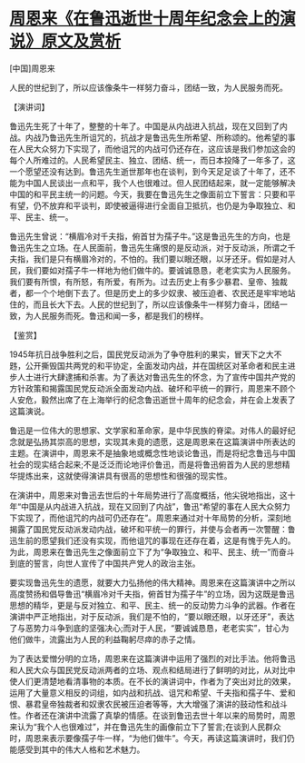 # [周恩来《在鲁迅逝世十周年纪念会上的演说》原文及赏析](https://www.vrrw.net/wx/14678.html)

[中国]周恩来

人民的世纪到了，所以应该像条牛一样努力奋斗，团结一致，为人民服务而死。

【演讲词】

鲁迅先生死了十年了，整整的十年了。中国是从内战进入抗战，现在又回到了内战。内战乃鲁迅先生所诅咒的，抗战才是鲁迅先生所希望、所称颂的。他希望的事在人民大众努力下实现了，而他诅咒的内战可仍还存在，这应该是我们参加这会的每个人所难过的。人民希望民主、独立、团结、统一，而日本投降了一年多了，这一个愿望还没有达到。鲁迅先生逝世那年也在谈判，到今天足足谈了十年了，还不能为中国人民谈出一点和平，我个人也很难过。但人民团结起来，就一定能够解决中国的和平民主统一的问题。今天，我要在鲁迅先生之像面前立下誓言：只要和平有望，仍不放弃和平谈判，即使被逼得进行全面自卫抵抗，也仍是为争取独立、和平、民主、统一。

鲁迅先生曾说：“横眉冷对千夫指，俯首甘为孺子牛。”这是鲁迅先生的方向，也是鲁迅先生之立场。在人民面前，鲁迅先生痛恨的是反动派，对于反动派，所谓之千夫指，我们是只有横眉冷对的，不怕的。我们要以眼还眼，以牙还牙。假如是对人民，我们要如对孺子牛一样地为他们做牛的。要诚诚恳恳，老老实实为人民服务。我们要有所恨，有所怒，有所爱，有所为。过去历史上有多少暴君、皇帝、独裁者，都一个个地倒下去了。但是历史上的多少奴隶、被压迫者、农民还是牢牢地站住的，而且长大下去。人民的世纪到了，所以应该像条牛一样努力奋斗，团结一致，为人民服务而死。鲁迅和闻一多，都是我们的榜样。



【鉴赏】

1945年抗日战争胜利之后，国民党反动派为了争夺胜利的果实，冒天下之大不韪，公开撕毁国共两党的和平协定，全面发动内战，并在国统区对革命者和民主进步人士进行大肆逮捕和杀害。为了表达对鲁迅先生的怀念，为了宣传中国共产党的方针政策和揭露国民党反动派全面发动内战、破坏和平统一的罪行，周恩来不顾个人安危，毅然出席了在上海举行的纪念鲁迅逝世十周年的纪念会，并在会上发表了这篇演说。

鲁迅是一位伟大的思想家、文学家和革命家，是中华民族的脊梁。对伟人的最好纪念就是弘扬其崇高的思想，实现其未竟的遗愿，这是周恩来在这篇演讲中所表达的主题。在演讲中，周恩来不是抽象地或概念性地谈论鲁迅，而是将纪念鲁迅与中国社会的现实结合起来;不是泛泛而论地评价鲁迅，而是将鲁迅俯首为人民的思想精华提炼出来，这就使得演讲具有很高的思想性和很强的现实性。

在演讲中，周恩来对鲁迅去世后的十年局势进行了高度概括，他尖锐地指出，这十年“中国是从内战进入抗战，现在又回到了内战”，鲁迅“希望的事在人民大众努力下实现了，而他诅咒的内战可仍还存在”。周恩来通过对十年局势的分析，深刻地揭露了国民党反动派发动内战，破坏和平统一的罪行，并使与会者再一次警醒：鲁迅生前的愿望我们还没有实现，而他诅咒的事现在还存在着，这是有愧于先人的。为此，周恩来在鲁迅先生之像面前立下了为“争取独立、和平、民主、统一”而奋斗到底的誓言，向世人宣传了中国共产党人的政治主张。

要实现鲁迅先生的遗愿，就要大力弘扬他的伟大精神。周恩来在这篇演讲中之所以高度赞扬和倡导鲁迅“横眉冷对千夫指，俯首甘为孺子牛”的立场，因为这既是鲁迅思想的精华，更是与反对独立、和平、民主、统一的反动势力斗争的武器。作者在演讲中严正地指出，对于反动派，我们是不怕的，“要以眼还眼，以牙还牙”，表达了与恶势力斗争到底的坚强决心;而对于人民，“要诚诚恳恳，老老实实”，甘心为他们做牛，流露出为人民的利益鞠躬尽瘁的赤子之情。

为了表达爱憎分明的立场，周恩来在这篇演讲中运用了强烈的对比手法。他将鲁迅和人民大众与国民党反动派两者的立场、观点和结局进行了鲜明的对比，从对比中使人们更清楚地看清事物的本质。在不长的演讲词中，作者为了突出对比的效果，运用了大量意义相反的词组，如内战和抗战、诅咒和希望、千夫指和孺子牛、爱和恨、暴君皇帝独裁者和奴隶农民被压迫者等等，大大增强了演讲的鼓动性和战斗性。作者还在演讲中流露了真挚的情感。在谈到鲁迅去世十年以来的局势时，周恩来认为“我个人也很难过”，并在鲁迅先生的画像前立下了誓言;在谈到人民群众时，周恩来表示要像孺子牛一样，“为他们做牛”。今天，再读这篇演讲时，我们仍能感受到其中的伟大人格和艺术魅力。

